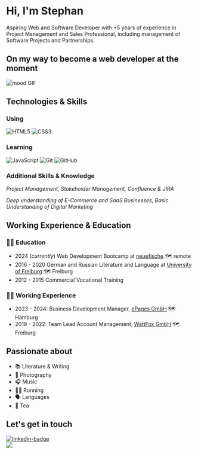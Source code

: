 # Hi, I'm Stephan

Aspiring Web and Software Developer with +5 years of experience in Project Management and Sales Professional, including management of Software Projects and Partnerships.

## On my way to become a web developer at the moment

![mood GIF](https://i.giphy.com/media/v1.Y2lkPTc5MGI3NjExa21zazJkeHNvZ3hkNzA1NHRiaDY1b3N5aWhpdHZ2NTJ4cm82YjdpYSZlcD12MV9pbnRlcm5hbF9naWZfYnlfaWQmY3Q9Zw/wwg1suUiTbCY8H8vIA/giphy-downsized-large.gif)

## Technologies & Skills

### Using

![HTML5](https://img.shields.io/badge/-HTML5-black?style=flat-square&logo=html5) ![CSS3](https://img.shields.io/badge/-CSS3-black?style=flat-square&logo=css3)

### Learning

![JavaScript](https://img.shields.io/badge/-JavaScript-black?style=flat-square&logo=javascript) ![Git](https://img.shields.io/badge/-Git-black?style=flat-square&logo=git) ![GitHub](https://img.shields.io/badge/-GitHub-181717?style=flat-square&logo=github)

### Additional Skills & Knowledge

_Project Management, Stakeholder Management, Confluence & JIRA_

_Deep understanding of E-Commerce and SaaS Businesses, Basic Understanding of Digital Marketing_



## Working Experience & Education

### 👨‍🎓 Education

- 2024 (*currently*) Web Development Bootcamp at [neuefische](https://www.neuefische.de/) 🗺️ remote
- 2016 - 2020 German and Russian Literature and Language at [University of Freiburg](https://uni-freiburg.de/) 🗺️ Freiburg
- 2012 - 2015 Commercial Vocational Training


### 🧑‍💼 Working Experience

- 2023 - 2024: Business Development Manager, [ePages GmbH](https://epages.com/de/) 🗺️ Hamburg
- 2019 - 2022: Team Lead Account Management, [WattFox GmbH](https://www.wattfox.de/) 🗺️ Freiburg

## Passionate about

- 📚 Literature & Writing
- 📸 Photography
- 🎧 Music
- 🏃‍♂️ Running
- 🗣️ Languages
- 🍵 Tea

## Let's get in touch

<div>
  <a href="https://www.linkedin.com/in/stephan-model-53b46b182/">
    <img src="https://img.shields.io/badge/LinkedIn-blue?style=for-the-badge&logo=linkedin&logoColor=white" alt="linkedin-badge"></img>
  </a>
</div>

<div>
<a href="https://visitorbadge.io/status?path=https%3A%2F%2Fgithub.com%2Flevinthiel%2Flevinthiel%2Fedit%2Fmain%2FREADME.md"><img src="https://api.visitorbadge.io/api/visitors?path=https%3A%2F%2Fgithub.com%2Flevinthiel%2Flevinthiel%2Fedit%2Fmain%2FREADME.md&labelColor=%23697689&countColor=%23263759&style=flat&labelStyle=none" /></a>
</div>
